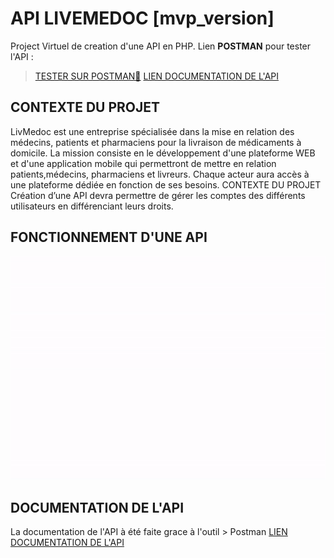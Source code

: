 # API LIVEMEDOC [mvp_version]
Project Virtuel de creation d'une API en PHP.
Lien __POSTMAN__ pour tester l'API : 
> [TESTER SUR POSTMAN📌](https://www.postman.com/livemedoc/workspace/api-livmedoc/request/13069027-191b0af3-26d0-48e4-b386-9c11f22ae9a2)
> [LIEN DOCUMENTATION DE L'API](https://documenter.getpostman.com/view/13069027/TzRUB7bk)

## CONTEXTE DU PROJET
LivMedoc est une entreprise spécialisée dans la mise en relation des médecins, patients et pharmaciens pour la livraison de médicaments à domicile. La mission consiste en le développement d'une plateforme WEB et d'une application mobile qui permettront de mettre en relation patients,médecins, pharmaciens et livreurs. Chaque acteur aura accès à une plateforme dédiée en fonction de ses besoins.  CONTEXTE DU PROJET Création d’une API devra permettre de gérer les comptes des différents utilisateurs en différenciant leurs droits. 

## FONCTIONNEMENT D'UNE API
![](api2.gif)


## DOCUMENTATION DE L'API

La documentation de l'API à été faite grace à l'outil > Postman
[LIEN DOCUMENTATION DE L'API](https://documenter.getpostman.com/view/13069027/TzRUB7bk)
